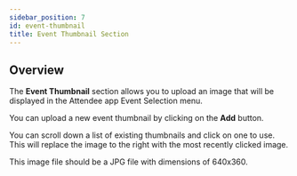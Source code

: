 ```yaml
---
sidebar_position: 7
id: event-thumbnail
title: Event Thumbnail Section
---
```


## Overview

The **Event Thumbnail** section allows you to upload an image that will be displayed in the Attendee app Event Selection menu.

You can upload a new event thumbnail by clicking on the **Add** button.

You can scroll down a list of existing thumbnails and click on one to use.  This will replace the image to the right with the most recently clicked image.

This image file should be a JPG file with dimensions of 640x360.


